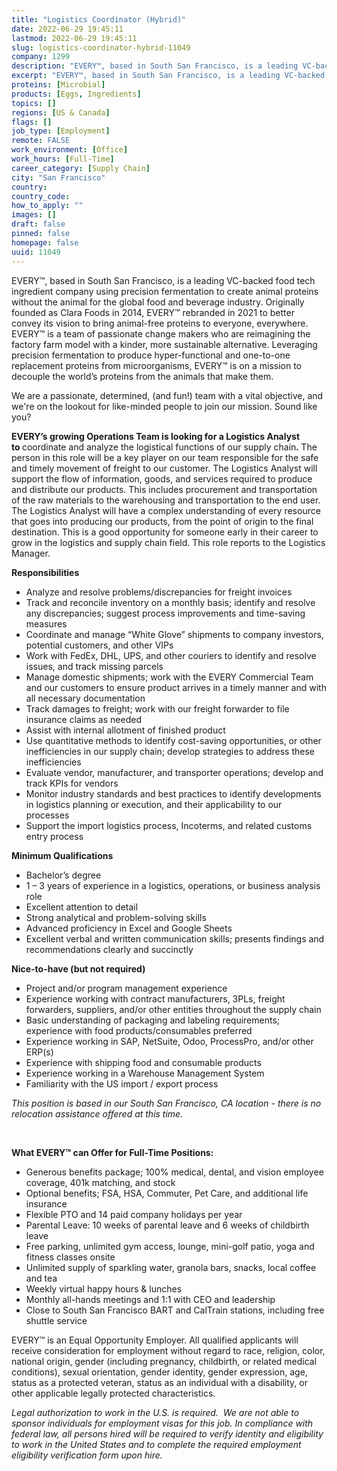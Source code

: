```yaml
---
title: "Logistics Coordinator (Hybrid)"
date: 2022-06-29 19:45:11
lastmod: 2022-06-29 19:45:11
slug: logistics-coordinator-hybrid-11049
company: 1299
description: "EVERY™, based in South San Francisco, is a leading VC-backed food tech ingredient company using precision fermentation to create animal proteins without the animal for the global food and beverage industry. Originally founded as Clara Foods in 2014, EVERY™ rebranded in 2021 to better convey its vision to bring animal-free proteins to everyone, everywhere. EVERY™ is a team of passionate change makers who are reimagining the factory farm model with a kinder, more sustainable alternative."
excerpt: "EVERY™, based in South San Francisco, is a leading VC-backed food tech ingredient company using precision fermentation to create animal proteins without the animal for the global food and beverage industry. Originally founded as Clara Foods in 2014, EVERY™ rebranded in 2021 to better convey its vision to bring animal-free proteins to everyone, everywhere. EVERY™ is a team of passionate change makers who are reimagining the factory farm model with a kinder, more sustainable alternative."
proteins: [Microbial]
products: [Eggs, Ingredients]
topics: []
regions: [US & Canada]
flags: []
job_type: [Employment]
remote: FALSE
work_environment: [Office]
work_hours: [Full-Time]
career_category: [Supply Chain]
city: "San Francisco"
country: 
country_code: 
how_to_apply: ""
images: []
draft: false
pinned: false
homepage: false
uuid: 11049
---
```

<p>EVERY™, based in South San Francisco, is a leading VC-backed food tech ingredient company using precision fermentation to create animal proteins without the animal for the global food and beverage industry. Originally founded as Clara Foods in 2014, EVERY™ rebranded in 2021 to better convey its vision to bring animal-free proteins to everyone, everywhere. EVERY™ is a team of passionate change makers who are reimagining the factory farm model with a kinder, more sustainable alternative. Leveraging precision fermentation to produce hyper-functional and one-to-one replacement proteins from microorganisms, EVERY™ is on a mission to decouple the world’s proteins from the animals that make them.</p>
<p>We are a passionate, determined, (and fun!) team with a vital objective, and we're on the lookout for like-minded people to join our mission. Sound like you?</p>
<p><strong>EVERY’s growing Operations Team is looking for a Logistics Analyst to </strong>coordinate and analyze the logistical functions of our supply chain<strong>. </strong>The person in this role will be a key player on our team responsible for the safe and timely movement of freight to our customer. The Logistics Analyst will support the flow of information, goods, and services required to produce and distribute our products. This includes procurement and transportation of the raw materials to the warehousing and transportation to the end user. The Logistics Analyst will have a complex understanding of every resource that goes into producing our products, from the point of origin to the final destination. This is a good opportunity for someone early in their career to grow in the logistics and supply chain field. This role reports to the Logistics Manager.</p>
<p><strong>Responsibilities</strong></p>
<ul>
<li>Analyze and resolve problems/discrepancies for freight invoices</li>
<li>Track and reconcile inventory on a monthly basis; identify and resolve any discrepancies; suggest process improvements and time-saving measures</li>
<li>Coordinate and manage “White Glove” shipments to company investors, potential customers, and other VIPs</li>
<li>Work with FedEx, DHL, UPS, and other couriers to identify and resolve issues, and track missing parcels</li>
<li>Manage domestic shipments; work with the EVERY Commercial Team and our customers to ensure product arrives in a timely manner and with all necessary documentation</li>
<li>Track damages to freight; work with our freight forwarder to file insurance claims as needed</li>
<li>Assist with internal allotment of finished product</li>
<li>Use quantitative methods to identify cost-saving opportunities, or other inefficiencies in our supply chain; develop strategies to address these inefficiencies</li>
<li>Evaluate vendor, manufacturer, and transporter operations; develop and track KPIs for vendors</li>
<li>Monitor industry standards and best practices to identify developments in logistics planning or execution, and their applicability to our processes</li>
<li>Support the import logistics process, Incoterms, and related customs entry process</li>
</ul>
<p><strong>Minimum Qualifications</strong></p>
<ul>
<li>Bachelor’s degree</li>
<li>1 – 3 years of experience in a logistics, operations, or business analysis role</li>
<li>Excellent attention to detail</li>
<li>Strong analytical and problem-solving skills</li>
<li>Advanced proficiency in Excel and Google Sheets</li>
<li>Excellent verbal and written communication skills; presents findings and recommendations clearly and succinctly</li>
</ul>
<p><strong>Nice-to-have (but not required)</strong></p>
<ul>
<li>Project and/or program management experience</li>
<li>Experience working with contract manufacturers, 3PLs, freight forwarders, suppliers, and/or other entities throughout the supply chain</li>
<li>Basic understanding of packaging and labeling requirements; experience with food products/consumables preferred</li>
<li>Experience working in SAP, NetSuite, Odoo, ProcessPro, and/or other ERP(s)</li>
<li>Experience with shipping food and consumable products</li>
<li>Experience working in a Warehouse Management System</li>
<li>Familiarity with the US import / export process</li>
</ul>
<p><em>This position is based in our South San Francisco, CA location - there is no relocation assistance offered at this time. </em></p>
<p> </p>
<p><strong>What EVERY™ can Offer for Full-Time Positions:</strong></p>
<ul>
<li>Generous benefits package; 100% medical, dental, and vision employee coverage, 401k matching, and stock</li>
<li>Optional benefits; FSA, HSA, Commuter, Pet Care, and additional life insurance</li>
<li>Flexible PTO and 14 paid company holidays per year</li>
<li>Parental Leave: 10 weeks of parental leave and 6 weeks of childbirth leave</li>
<li>Free parking, unlimited gym access, lounge, mini-golf patio, yoga and fitness classes onsite</li>
<li>Unlimited supply of sparkling water, granola bars, snacks, local coffee and tea</li>
<li>Weekly virtual happy hours & lunches</li>
<li>Monthly all-hands meetings and 1:1 with CEO and leadership</li>
<li>Close to South San Francisco BART and CalTrain stations, including free shuttle service</li>
</ul>
<p>EVERY™ is an Equal Opportunity Employer. All qualified applicants will receive consideration for employment without regard to race, religion, color, national origin, gender (including pregnancy, childbirth, or related medical conditions), sexual orientation, gender identity, gender expression, age, status as a protected veteran, status as an individual with a disability, or other applicable legally protected characteristics.</p>
<p><em>Legal authorization to work in the U.S. is required.  We are not able to sponsor individuals for employment visas for this job. </em><em>In compliance with federal law, all persons hired will be required to verify identity and eligibility to work in the United States and to complete the required employment eligibility verification form upon hire.</em></p>
